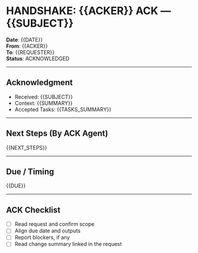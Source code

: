 # HANDSHAKE: {{ACKER}} ACK — {{SUBJECT}}
**Date**: {{DATE}}  
**From**: {{ACKER}}  
**To**: {{REQUESTER}}  
**Status**: ACKNOWLEDGED

---

## Acknowledgment
- Received: {{SUBJECT}}
- Context: {{SUMMARY}}
- Accepted Tasks: {{TASKS_SUMMARY}}

---

## Next Steps (By ACK Agent)
{{NEXT_STEPS}}

---

## Due / Timing
{{DUE}}

---

## ACK Checklist
- [ ] Read request and confirm scope
- [ ] Align due date and outputs
- [ ] Report blockers, if any
- [ ] Read change summary linked in the request

